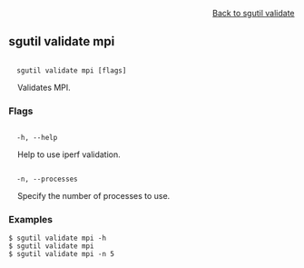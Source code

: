 <div id="readme" class="Box-body readme blob js-code-block-container">
<article class="markdown-body entry-content p-3 p-md-6" itemprop="text">
<p align="right">
<a href="https://github.com/fpgasystems/hacc/blob/main/CLI/docs/sgutil-validate.md#sg-validate">Back to sgutil validate</a>
</p>

## sgutil validate mpi

<code>
  sgutil validate mpi [flags]
</code>
<p>
  &nbsp; &nbsp; Validates MPI.
</p>

### Flags
<code>
  -h, --help <string>
</code>
<p>
  &nbsp; &nbsp; Help to use iperf validation.
</p>
<code>
  -n, --processes <string>
</code>
<p>
  &nbsp; &nbsp; Specify the number of processes to use.
</p>

### Examples
```
$ sgutil validate mpi -h
$ sgutil validate mpi
$ sgutil validate mpi -n 5
```